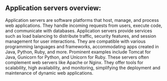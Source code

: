 Application servers overview:
-----------------------------


Application servers are software platforms that host, manage, and process web applications.
They handle incoming requests from users, execute code, and communicate with databases.
Application servers provide services such as load balancing to distribute traffic, security
features, and session management for user interactions. They are compatible with various
programming languages and frameworks, accommodating apps created in Java, Python, Ruby, and more.
Prominent examples include Tomcat for Java, Gunicorn for Python, and Unicorn for Ruby.
These servers often complement web servers like Apache or Nginx.
They offer tools for scalability, high availability, and monitoring, simplifying the deployment
and maintenance of dynamic web applications.

